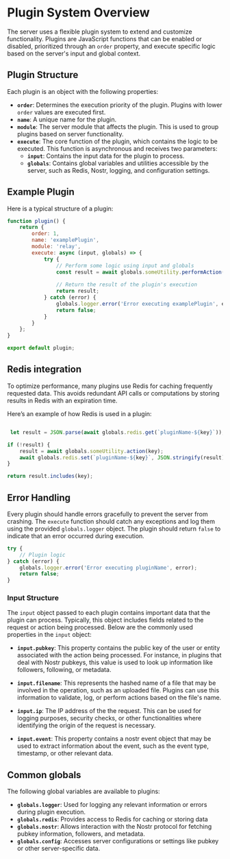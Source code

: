 # Plugin System Overview

The server uses a flexible plugin system to extend and customize functionality. Plugins are JavaScript functions that can be enabled or disabled, prioritized through an `order` property, and execute specific logic based on the server's input and global context.

## Plugin Structure

Each plugin is an object with the following properties:

- **`order`**: Determines the execution priority of the plugin. Plugins with lower `order` values are executed first.
- **`name`**: A unique name for the plugin.
- **`module`**: The server module that affects the plugin. This is used to group plugins based on server functionality.
- **`execute`**: The core function of the plugin, which contains the logic to be executed. This function is asynchronous and receives two parameters:
  - **`input`**: Contains the input data for the plugin to process.
  - **`globals`**: Contains global variables and utilities accessible by the server, such as Redis, Nostr, logging, and configuration settings.

## Example Plugin

Here is a typical structure of a plugin:

```javascript
function plugin() {
    return {
        order: 1,
        name: 'examplePlugin',
        module: 'relay',
        execute: async (input, globals) => {
            try {
                // Perform some logic using input and globals
                const result = await globals.someUtility.performAction(input.data);
                
                // Return the result of the plugin's execution
                return result;
            } catch (error) {
                globals.logger.error('Error executing examplePlugin', error);
                return false;
            }
        }
    };
}

export default plugin;
```

## Redis integration

To optimize performance, many plugins use Redis for caching frequently requested data. This avoids redundant API calls or computations by storing results in Redis with an expiration time.

Here’s an example of how Redis is used in a plugin:

```javascript

 let result = JSON.parse(await globals.redis.get(`pluginName-${key}`));

if (!result) {
    result = await globals.someUtility.action(key);
    await globals.redis.set(`pluginName-${key}`, JSON.stringify(result), { EX: 3600 });
}

return result.includes(key);

```

## Error Handling

Every plugin should handle errors gracefully to prevent the server from crashing. The `execute` function should catch any exceptions and log them using the provided `globals.logger` object. The plugin should return `false` to indicate that an error occurred during execution.

```javascript
try {
    // Plugin logic
} catch (error) {
    globals.logger.error('Error executing pluginName', error);
    return false;
}
```


### Input Structure

The `input` object passed to each plugin contains important data that the plugin can process. Typically, this object includes fields related to the request or action being processed. Below are the commonly used properties in the `input` object:

- **`input.pubkey`**: This property contains the public key of the user or entity associated with the action being processed. For instance, in plugins that deal with Nostr pubkeys, this value is used to look up information like followers, following, or metadata.
  
- **`input.filename`**: This represents the hashed name of a file that may be involved in the operation, such as an uploaded file. Plugins can use this information to validate, log, or perform actions based on the file's name.

- **`input.ip`**: The IP address of the the request. This can be used for logging purposes, security checks, or other functionalities where identifying the origin of the request is necessary.

- **`input.event`**: This property contains a nostr event object that may be used to extract information about the event, such as the event type, timestamp, or other relevant data.

## Common globals

The following global variables are available to plugins:

- **`globals.logger`**: Used for logging any relevant information or errors during plugin execution.
- **`globals.redis`**: Provides access to Redis for caching or storing data
- **`globals.nostr`**: Allows interaction with the Nostr protocol for fetching pubkey information, followers, and metadata.
- **`globals.config`**: Accesses server configurations or settings like pubkey or other server-specific data.
